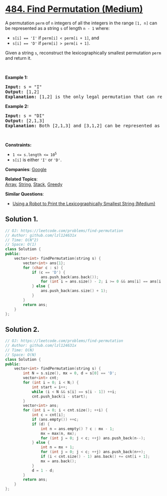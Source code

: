 # [484. Find Permutation (Medium)](https://leetcode.com/problems/find-permutation)

<p>A permutation <code>perm</code> of <code>n</code>&nbsp;integers of all the integers in the range <code>[1, n]</code> can be represented as a string <code>s</code> of length <code>n - 1</code> where:</p>
<ul>
	<li><code>s[i] == 'I'</code> if <code>perm[i] &lt; perm[i + 1]</code>, and</li>
	<li><code>s[i] == 'D'</code> if <code>perm[i] &gt; perm[i + 1]</code>.</li>
</ul>
<p>Given a string <code>s</code>, reconstruct the lexicographically smallest permutation <code>perm</code> and return it.</p>
<p>&nbsp;</p>
<p><strong class="example">Example 1:</strong></p>
<pre><strong>Input:</strong> s = "I"
<strong>Output:</strong> [1,2]
<strong>Explanation:</strong> [1,2] is the only legal permutation that can represented by s, where the number 1 and 2 construct an increasing relationship.
</pre>
<p><strong class="example">Example 2:</strong></p>
<pre><strong>Input:</strong> s = "DI"
<strong>Output:</strong> [2,1,3]
<strong>Explanation:</strong> Both [2,1,3] and [3,1,2] can be represented as "DI", but since we want to find the smallest lexicographical permutation, you should return [2,1,3]
</pre>
<p>&nbsp;</p>
<p><strong>Constraints:</strong></p>
<ul>
	<li><code>1 &lt;= s.length &lt;= 10<sup>5</sup></code></li>
	<li><code>s[i]</code> is either <code>'I'</code> or <code>'D'</code>.</li>
</ul>

**Companies**:
[Google](https://leetcode.com/company/google)

**Related Topics**:  
[Array](https://leetcode.com/tag/array/), [String](https://leetcode.com/tag/string/), [Stack](https://leetcode.com/tag/stack/), [Greedy](https://leetcode.com/tag/greedy/)

**Similar Questions**:
* [Using a Robot to Print the Lexicographically Smallest String (Medium)](https://leetcode.com/problems/using-a-robot-to-print-the-lexicographically-smallest-string/)

## Solution 1.

```cpp
// OJ: https://leetcode.com/problems/find-permutation
// Author: github.com/lzl124631x
// Time: O(N^2)
// Space: O(1)
class Solution {
public:
    vector<int> findPermutation(string s) {
        vector<int> ans{1};
        for (char c : s) {
            if (c == 'D') {
                ans.push_back(ans.back());
                for (int i = ans.size() - 2; i >= 0 && ans[i] == ans[i + 1]; --i) ans[i]++;
            } else {
                ans.push_back(ans.size() + 1);
            }
        }
        return ans;
    }
};
```

## Solution 2. 

```cpp
// OJ: https://leetcode.com/problems/find-permutation
// Author: github.com/lzl124631x
// Time: O(N)
// Space: O(N)
class Solution {
public:
    vector<int> findPermutation(string s) {
        int N = s.size(), mx = 0, d = s[0] == 'D';
        vector<int> cnt;
        for (int i = 0; i < N;) {
            int start = i++;
            while (i < N && s[i] == s[i - 1]) ++i;
            cnt.push_back(i - start);
        }
        vector<int> ans;
        for (int i = 0; i < cnt.size(); ++i) {
            int c = cnt[i];
            if (ans.empty()) ++c;
            if (d) {
                int n = ans.empty() ? c : mx - 1;
                mx = max(n, mx);
                for (int j = 0; j < c; ++j) ans.push_back(n--);
            } else {
                int n = mx + 1;
                for (int j = 0; j < c; ++j) ans.push_back(n++);
                if (i < cnt.size() - 1) ans.back() += cnt[i + 1];
                mx = ans.back();
            }
            d = 1 - d;
        }
        return ans;
    }
};
```